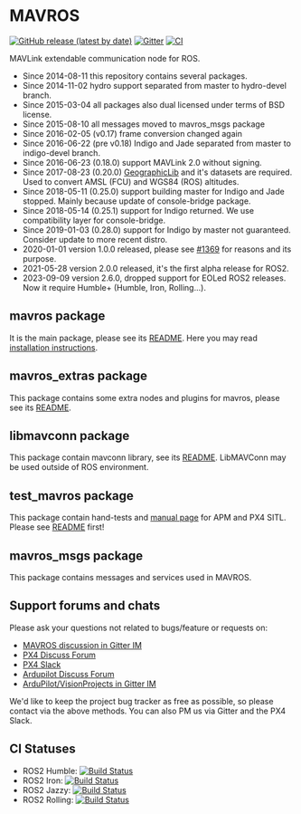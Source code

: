 MAVROS
======
[![GitHub release (latest by date)](https://img.shields.io/github/v/release/mavlink/mavros)](https://github.com/mavlink/mavros/releases)  [![Gitter](https://badges.gitter.im/Join%20Chat.svg)](https://gitter.im/mavlink/mavros?utm_source=badge&utm_medium=badge&utm_campaign=pr-badge&utm_content=badge)  [![CI](https://github.com/mavlink/mavros/actions/workflows/main.yml/badge.svg)](https://github.com/mavlink/mavros/actions/workflows/main.yml)

MAVLink extendable communication node for ROS.

- Since 2014-08-11 this repository contains several packages.
- Since 2014-11-02 hydro support separated from master to hydro-devel branch.
- Since 2015-03-04 all packages also dual licensed under terms of BSD license.
- Since 2015-08-10 all messages moved to mavros\_msgs package
- Since 2016-02-05 (v0.17) frame conversion changed again
- Since 2016-06-22 (pre v0.18) Indigo and Jade separated from master to indigo-devel branch.
- Since 2016-06-23 (0.18.0) support MAVLink 2.0 without signing.
- Since 2017-08-23 (0.20.0) [GeographicLib][geolib] and it's datasets are required. Used to convert AMSL (FCU) and WGS84 (ROS) altitudes.
- Since 2018-05-11 (0.25.0) support building master for Indigo and Jade stopped. Mainly because update of console-bridge package.
- Since 2018-05-14 (0.25.1) support for Indigo returned. We use compatibility layer for console-bridge.
- Since 2019-01-03 (0.28.0) support for Indigo by master not guaranteed. Consider update to more recent distro.
- 2020-01-01 version 1.0.0 released, please see [#1369][iss1369] for reasons and its purpose.
- 2021-05-28 version 2.0.0 released, it's the first alpha release for ROS2.
- 2023-09-09 version 2.6.0, dropped support for EOLed ROS2 releases. Now it require Humble+ (Humble, Iron, Rolling...).


mavros package
--------------

It is the main package, please see its [README][mrrm].
Here you may read [installation instructions][inst].


mavros\_extras package
----------------------

This package contains some extra nodes and plugins for mavros, please see its [README][exrm].


libmavconn package
------------------

This package contain mavconn library, see its [README][libmc].
LibMAVConn may be used outside of ROS environment.


test\_mavros package
--------------------

This package contain hand-tests and [manual page][test] for APM and PX4 SITL.
Please see [README][test] first!


mavros\_msgs package
--------------------

This package contains messages and services used in MAVROS.


Support forums and chats
------------------------

Please ask your questions not related to bugs/feature or requests on:

- [MAVROS discussion in Gitter IM](https://gitter.im/mavlink/mavros)
- [PX4 Discuss Forum](https://discuss.px4.io/)
- [PX4 Slack](https://slack.px4.io/)
- [Ardupilot Discuss Forum](https://discuss.ardupilot.org/)
- [ArduPilot/VisionProjects in Gitter IM](https://gitter.im/ArduPilot/ardupilot/VisionProjects)

We'd like to keep the project bug tracker as free as possible, so please contact via the above methods. You can also PM us via Gitter and the PX4 Slack.


CI Statuses
-----------

  - ROS2 Humble: [![Build Status](https://build.ros2.org/job/Hdev__mavros__ubuntu_jammy_amd64/badge/icon)](https://build.ros2.org/job/Hdev__mavros__ubuntu_jammy_amd64/)
  - ROS2 Iron: [![Build Status](https://build.ros2.org/job/Idev__mavros__ubuntu_jammy_amd64/badge/icon)](https://build.ros2.org/job/Idev__mavros__ubuntu_jammy_amd64/)
  - ROS2 Jazzy: [![Build Status](https://build.ros2.org/job/Jdev__mavros__ubuntu_noble_amd64/badge/icon)](https://build.ros2.org/job/Jdev__mavros__ubuntu_noble_amd64/)
  - ROS2 Rolling: [![Build Status](https://build.ros2.org/job/Rdev__mavros__ubuntu_noble_amd64/badge/icon)](https://build.ros2.org/job/Rdev__mavros__ubuntu_noble_amd64/)


[mrrm]: https://github.com/mavlink/mavros/blob/ros2/mavros/README.md
[exrm]: https://github.com/mavlink/mavros/blob/ros2/mavros_extras/README.md
[libmc]: https://github.com/mavlink/mavros/blob/ros2/libmavconn/README.md
[test]: https://github.com/mavlink/mavros/blob/ros2/test_mavros/README.md
[inst]: https://github.com/mavlink/mavros/blob/ros2/mavros/README.md#installation
[geolib]: https://geographiclib.sourceforge.io/
[iss1369]: https://github.com/mavlink/mavros/issues/1369

